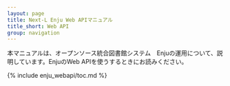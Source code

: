 ```yaml
---
layout: page
title: Next-L Enju Web APIマニュアル
title_short: Web API
group: navigation
---
```

本マニュアルは、オープンソース統合図書館システム　Enjuの運用について、説明しています。EnjuのWeb APIを使うするときにお読みください。

{% include enju_webapi/toc.md %}
